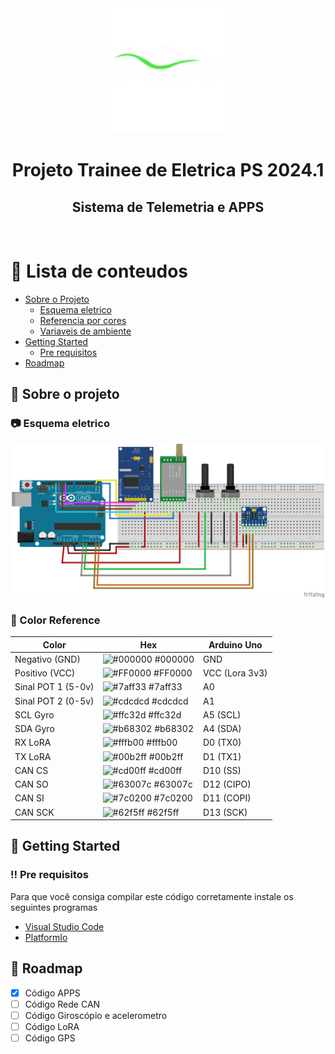 <div align="center">

  <img src="assets/logo.png" alt="logo" width="200" height="auto" />
  <h1>Projeto Trainee de Eletrica PS 2024.1</h1>
  
  <h2>
    Sistema de Telemetria e APPS 
  </h2>

</div>

<br />

<!-- Table of Contents -->
# :notebook_with_decorative_cover: Lista de conteudos

- [Sobre o Projeto](#star2-sobre-o-projeto)
  * [Esquema eletrico](#camera-esquema-eletrico)
  * [Referencia por cores](#art-color-reference)
  * [Variaveis de ambiente](#variaveis-de-ambiente)
- [Getting Started](#toolbox-getting-started)
  * [Pre requisitos](#bangbang-pre-requisitos)
- [Roadmap](#compass-roadmap)

  

<!-- About the Project -->
## :star2: Sobre o projeto


<!-- Screenshots -->
### :camera: Esquema eletrico

<div align="center"> 

  <img src="assets/trabalho_bb.png" alt="eletrical-scheme" width="500" height="auto"/>
</div>

<!-- Color Reference -->
### :art: Color Reference

| Color             | Hex                                                                |Arduino Uno|
| ----------------- | ------------------------------------------------------------------ |-----------------|
| Negativo (GND) | ![#000000](https://via.placeholder.com/10/000000?text=+) #000000 | GND |
| Positivo (VCC) | ![#FF0000](https://via.placeholder.com/10/FF00006?text=+) #FF0000 | VCC (Lora 3v3)|
| Sinal POT 1 (5-0v) | ![#7aff33](https://via.placeholder.com/10/7aff33?text=+) #7aff33 | A0 |
| Sinal POT 2 (0-5v) | ![#cdcdcd](https://via.placeholder.com/10/cdcdcd?text=+) #cdcdcd | A1 |
| SCL Gyro | ![#ffc32d](https://via.placeholder.com/10/ffc32d?text=+) #ffc32d | A5 (SCL) |
| SDA Gyro | ![#b68302](https://via.placeholder.com/10/b68302?text=+) #b68302 | A4 (SDA)|
| RX LoRA | ![#fffb00](https://via.placeholder.com/10/fffb00?text=+) #fffb00 | D0 (TX0) |
| TX LoRA | ![#00b2ff](https://via.placeholder.com/10/00b2ff?text=+) #00b2ff | D1 (TX1) |
| CAN CS | ![#cd00ff](https://via.placeholder.com/10/cd00ff?text=+) #cd00ff | D10 (SS)|
| CAN SO | ![#63007c](https://via.placeholder.com/10/63007c?text=+) #63007c | D12 (CIPO)|
| CAN SI | ![#7c0200](https://via.placeholder.com/10/7c0200?text=+) #7c0200 | D11 (COPI)|
| CAN SCK | ![#62f5ff](https://via.placeholder.com/10/62f5ff?text=+) #62f5ff | D13 (SCK) |

<!-- Getting Started -->
## 	:toolbox: Getting Started

<!-- Prerequisites -->
### :bangbang: Pre requisitos

Para que você consiga compilar este código corretamente instale os seguintes programas

 - [Visual Studio Code]('https://code.visualstudio.com/')
 - [PlatformIo]('https://platformio.org/')


<!-- Roadmap -->
## :compass: Roadmap

* [x] Código APPS
* [ ] Código Rede CAN
* [ ] Código Giroscópio e acelerometro
* [ ] Código LoRA
* [ ] Código GPS
